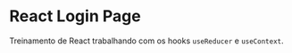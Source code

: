 # React Login Page

Treinamento de React trabalhando com os hooks ```useReducer``` e ```useContext```. 
